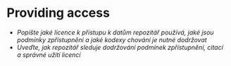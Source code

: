 
# Providing access

- *Popište jaké licence k přístupu k datům repozitář používá, jaké jsou podmínky zpřístupnění a jaké kodexy chování je nutné dodržovat*
- *Uveďte, jak repozitář sleduje dodržování podmínek zpřístupnění, citací a správné užití licencí*
